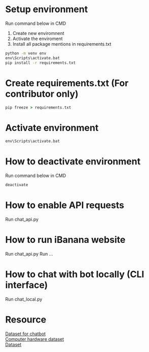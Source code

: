 # Setup environment

Run command below in CMD
1. Create new enviromnent
2. Activate the enviroment
3. Install all package mentions in requirements.txt

```cmd
python -m venv env
env\Scripts\activate.bat  
pip install -r requirements.txt
```

# Create requirements.txt (For contributor only)
```cmd
pip freeze > requirements.txt
```

# Activate environment

```cmd
env\Scripts\activate.bat  
```

# How to deactivate environment

Run command below in CMD

```cmd
deactivate
```

# How to enable API requests
Run chat_api.py

# How to run iBanana website
Run chat_api.py
Run ...

# How to chat with bot locally (CLI interface)
Run chat_local.py


# Resource
[Dataset for chatbot](https://www.kaggle.com/datasets/grafstor/simple-dialogs-for-chatbot?resource=download) <br>
[Computer hardware dataset](https://www.kaggle.com/datasets/dilshaansandhu/general-computer-hardware-dataset/data) <br>
[Dataset](https://github.com/Thavarshan/nesbot/blob/main/intents.json#L2)